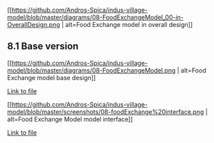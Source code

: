 
[[https://github.com/Andros-Spica/indus-village-model/blob/master/diagrams/08-FoodExchangeModel_00-in-OverallDesign.png | alt=Food Exchange model in overall design]]

## 8.1 Base version

[[https://github.com/Andros-Spica/indus-village-model/blob/master/diagrams/08-FoodExchangeModel.png | alt=Food Exchange model base design]]

[Link to file](https://https://github.com/Andros-Spica/indus-village-model/blob/master/diagrams/08-FoodExchangeModel.png)

[[https://github.com/Andros-Spica/indus-village-model/blob/master/screenshots/08-foodExchange%20interface.png | alt=Food Exchange Model model interface]]

[Link to file](https://https://github.com/Andros-Spica/indus-village-model/blob/master/screenshots/08-foodExchange%20interface.png)
